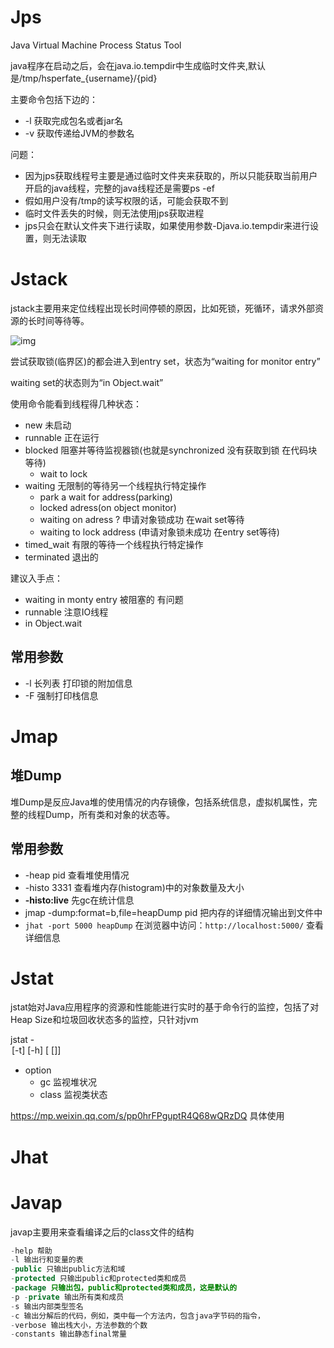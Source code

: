# Jps

Java Virtual Machine Process Status Tool

java程序在启动之后，会在java.io.tempdir中生成临时文件夹,默认是/tmp/hsperfate_{username}/{pid}

主要命令包括下边的：

- -l 获取完成包名或者jar名
- -v 获取传递给JVM的参数名

问题：

- 因为jps获取线程号主要是通过临时文件夹来获取的，所以只能获取当前用户开启的java线程，完整的java线程还是需要ps -ef
- 假如用户没有/tmp的读写权限的话，可能会获取不到
- 临时文件丢失的时候，则无法使用jps获取进程
- jps只会在默认文件夹下进行读取，如果使用参数-Djava.io.tempdir来进行设置，则无法读取

# Jstack

jstack主要用来定位线程出现长时间停顿的原因，比如死锁，死循环，请求外部资源的长时间等待等。

 ![img](file:///G:\QQ\1548021143\Image\C2C\{5F32EEB8-BFCC-871B-43C0-14F885F418BA}.jpg) 

尝试获取锁(临界区)的都会进入到entry set，状态为“waiting for monitor entry”

waiting set的状态则为“in Object.wait”

使用命令能看到线程得几种状态：

- new 未启动
- runnable 正在运行
- blocked 阻塞并等待监视器锁(也就是synchronized 没有获取到锁 在代码块等待) 
  - wait to lock
- waiting 无限制的等待另一个线程执行特定操作
  - park a wait for address(parking)
  - locked adress(on object monitor)
  - waiting on adress ? 申请对象锁成功 在wait set等待
  - waiting to lock address (申请对象锁未成功 在entry set等待)
- timed_wait 有限的等待一个线程执行特定操作
- terminated 退出的

建议入手点：

- waiting in monty entry 被阻塞的 有问题
- runnable  注意IO线程
- in Object.wait

## 常用参数

- -l 长列表 打印锁的附加信息
- -F 强制打印栈信息

# Jmap

## 堆Dump

堆Dump是反应Java堆的使用情况的内存镜像，包括系统信息，虚拟机属性，完整的线程Dump，所有类和对象的状态等。

## 常用参数

- -heap pid 查看堆使用情况
- -histo 3331  查看堆内存(histogram)中的对象数量及大小
-  **-histo:live**  先gc在统计信息
-  jmap -dump:format=b,file=heapDump pid 把内存的详细情况输出到文件中
  -  `jhat -port 5000 heapDump` 在浏览器中访问：`http://localhost:5000/` 查看详细信息 

# Jstat

jstat始对Java应用程序的资源和性能能进行实时的基于命令行的监控，包括了对Heap Size和垃圾回收状态多的监控，只针对jvm

jstat -<option> [-t] [-h<lines>] <vmid> [<interval> [<count>]]

- option
  - gc  监视堆状况
  - class 监视类状态

https://mp.weixin.qq.com/s/pp0hrFPguptR4Q68wQRzDQ 具体使用

# Jhat



# Javap

javap主要用来查看编译之后的class文件的结构

```java
-help 帮助
-l 输出行和变量的表
-public 只输出public方法和域
-protected 只输出public和protected类和成员
-package 只输出包，public和protected类和成员，这是默认的
-p -private 输出所有类和成员
-s 输出内部类型签名
-c 输出分解后的代码，例如，类中每一个方法内，包含java字节码的指令，
-verbose 输出栈大小，方法参数的个数
-constants 输出静态final常量
```

